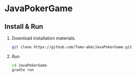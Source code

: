 # JavaPokerGame
## Install & Run
1. Download installation materials.
    ```bash
    git clone https://github.com/Tomo-akm/JavaPokerGame.git 
    ```
2. Run 
    ```bash
    cd JavaPokerGame
    gradle run
    ```